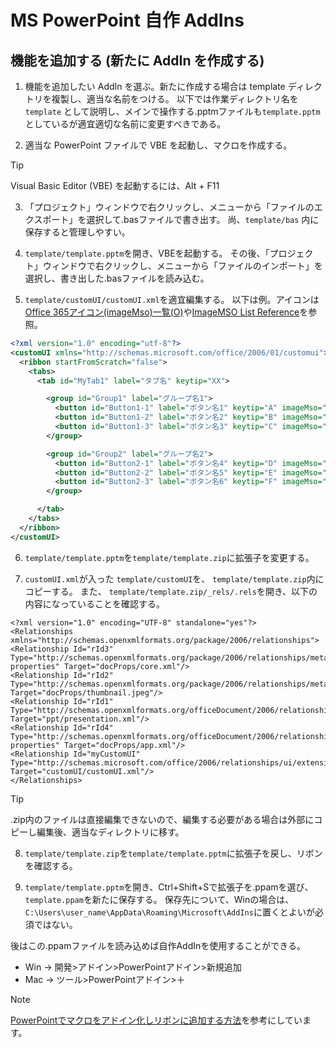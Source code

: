 # MS PowerPoint 自作 AddIns

## 機能を追加する (新たに AddIn を作成する)

1. 機能を追加したい AddIn を選ぶ。新たに作成する場合は template ディレクトリを複製し、適当な名前をつける。
以下では作業ディレクトリ名を `template` として説明し、メインで操作する.pptmファイルも`template.pptm`としているが適宜適切な名前に変更すべきである。

2. 適当な PowerPoint ファイルで VBE を起動し、マクロを作成する。


> [!TIP]
> Visual Basic Editor (VBE) を起動するには、Alt + F11

3. 「プロジェクト」ウィンドウで右クリックし、メニューから「ファイルのエクスポート」を選択して.basファイルで書き出す。
尚、`template/bas` 内に保存すると管理しやすい。

4. `template/template.pptm`を開き、VBEを起動する。
その後、「プロジェクト」ウィンドウで右クリックし、メニューから「ファイルのインポート」を選択し、書き出した.basファイルを読み込む。

5. `template/customUI/customUI.xml`を適宜編集する。
以下は例。アイコンは[Office 365アイコン(imageMso)一覧(O)](https://www.ka-net.org/blog/?p=11361)や[ImageMSO List Reference](https://bert-toolkit.com/imagemso-list.html)を参照。
```customUI.xml
<?xml version="1.0" encoding="utf-8"?>
<customUI xmlns="http://schemas.microsoft.com/office/2006/01/customui">
  <ribbon startFromScratch="false">
    <tabs>
      <tab id="MyTab1" label="タブ名" keytip="XX">

        <group id="Group1" label="グループ名1">
          <button id="Button1-1" label="ボタン名1" keytip="A" imageMso="MacroPlay" size="normal" onAction="マクロ名1" />
          <button id="Button1-2" label="ボタン名2" keytip="B" imageMso="MacroPlay" size="normal" onAction="マクロ名2" />
          <button id="Button1-3" label="ボタン名3" keytip="C" imageMso="MacroPlay" size="normal" onAction="マクロ名3" />
        </group>

        <group id="Group2" label="グループ名2">
          <button id="Button2-1" label="ボタン名4" keytip="D" imageMso="MacroPlay" size="normal" onAction="マクロ名4" />
          <button id="Button2-2" label="ボタン名5" keytip="E" imageMso="MacroPlay" size="normal" onAction="マクロ名5" />
          <button id="Button2-3" label="ボタン名6" keytip="F" imageMso="MacroPlay" size="normal" onAction="マクロ名6" />
        </group>

      </tab>
    </tabs>
  </ribbon>
</customUI>
```

6. `template/template.pptm`を`template/template.zip`に拡張子を変更する。

7.  `customUI.xml`が入った `template/customUI`を、 `template/template.zip`内にコピーする。
また、 `template/template.zip/_rels/.rels`を開き、以下の内容になっていることを確認する。

```.rels
<?xml version="1.0" encoding="UTF-8" standalone="yes"?>
<Relationships xmlns="http://schemas.openxmlformats.org/package/2006/relationships">
<Relationship Id="rId3" Type="http://schemas.openxmlformats.org/package/2006/relationships/metadata/core-properties" Target="docProps/core.xml"/>
<Relationship Id="rId2" Type="http://schemas.openxmlformats.org/package/2006/relationships/metadata/thumbnail" Target="docProps/thumbnail.jpeg"/>
<Relationship Id="rId1" Type="http://schemas.openxmlformats.org/officeDocument/2006/relationships/officeDocument" Target="ppt/presentation.xml"/>
<Relationship Id="rId4" Type="http://schemas.openxmlformats.org/officeDocument/2006/relationships/extended-properties" Target="docProps/app.xml"/>
<Relationship Id="myCustomUI" Type="http://schemas.microsoft.com/office/2006/relationships/ui/extensibility" Target="customUI/customUI.xml"/>
</Relationships>
```

> [!TIP]
> .zip内のファイルは直接編集できないので、編集する必要がある場合は外部にコピーし編集後、適当なディレクトリに移す。

8. `template/template.zip`を`template/template.pptm`に拡張子を戻し、リボンを確認する。

9. `template/template.pptm`を開き、Ctrl+Shift+Sで拡張子を.ppamを選び、`template.ppam`を新たに保存する。
保存先について、Winの場合は、`C:\Users\user_name\AppData\Roaming\Microsoft\AddIns`に置くとよいが必須ではない。

後はこの.ppamファイルを読み込めば自作AddInを使用することができる。
- Win -> 開発>アドイン>PowerPointアドイン>新規追加
- Mac -> ツール>PowerPointアドイン>＋




> [!NOTE]
> [PowerPointでマクロをアドイン化しリボンに追加する方法](https://ppdtp.com/powerpoint/macro-custom-ui/)を参考にしています。

